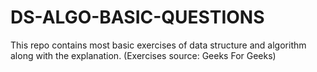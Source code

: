 # DS-ALGO-BASIC-QUESTIONS
This repo contains most basic exercises of data structure and algorithm along with the explanation. (Exercises source: Geeks For Geeks)
